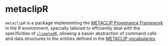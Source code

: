 # metaclipR

`metaclipR` is a package implementing the [METACLIP Provenance Framework](http://metaclip-interpreter.predictia.es/) in the R environment, specially tailored to efficiently deal with the specificities of [`climate4R`](http://www.meteo.unican.es/climate4r), allowing a easier abstraction of command calls and data structures to the entities defined in the [METACLIP vocabularies](https://github.com/Predictia/metaclip).
